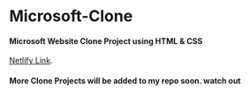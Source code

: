 # Microsoft-Clone

#### Microsoft Website Clone Project using HTML & CSS

[Netlify Link](https://msclone-pratap.netlify.app/).

#### More Clone Projects will be added to my repo soon. watch out
